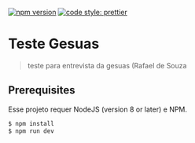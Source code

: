 [![npm version](https://badge.fury.io/js/angular2-expandable-list.svg)](https://badge.fury.io/js/angular2-expandable-list)
[![code style: prettier](https://img.shields.io/badge/code_style-prettier-ff69b4.svg?style=flat-square)](https://github.com/prettier/prettier)

# Teste Gesuas

> teste para entrevista da gesuas (Rafael de Souza

## Prerequisites

Esse projeto requer NodeJS (version 8 or later) e NPM.


```sh
$ npm install
$ npm run dev
```
